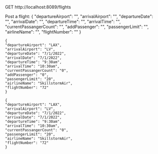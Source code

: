 GET http://localhost:8089/flights

Post a flight:
    {
    "departureAirport": "",
    "arrivalAirport": "",
    "departureDate": "",
    "arrivalDate": "",
    "departureTime": "", 
    "arrivalTime": "", 
    "currentPassangerCount": "",
    "addPassenger": "",
    "passengerLimit": "",
    "airlineName": "",
    "flightNumber": ""
    }

    {
    "departureAirport": "LAX",
    "arrivalAirport": "LV",
    "departureDate": "7/1/2022",
    "arrivalDate": "7/1/2022",
    "departureTime": "9:30am", 
    "arrivalTime": "10:30am", 
    "currentPassangerCount": "0",
    "addPassenger": "0",
    "passengerLimit": "20",
    "airlineName": "SkillstormAir",
    "flightNumber": "72"
    }   

    {
    "departureAirport": "LAX",
    "arrivalAirport": "LV",
    "departureDate": "7/1/2022",
    "arrivalDate": "7/1/2022",
    "departureTime": "9:30am", 
    "arrivalTime": "10:30am", 
    "currentPassangerCount": "0",
    "passengerLimit": "20",
    "airlineName": "SkillstormAir",
    "flightNumber": "72"
    }